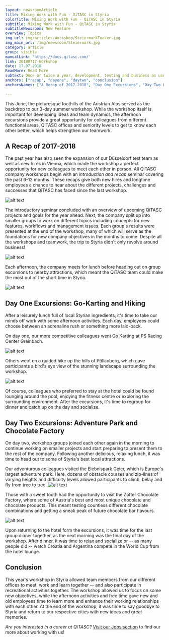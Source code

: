 ```yaml
---
layout: newsroomArticle
title: Mixing Work with Fun - QiTASC in Styria
colorTitle: Mixing Work with Fun - QiTASC in Styria
subtitle: Mixing Work with Fun - QiTASC in Styria
subtitleNewsroom: New Feature
overview: Topics
img_url: img/articles/Workshop/SteiermarkTeaser.jpg
img_main_url: /img/newsroom/Steiermark.jpg
category: article
group: visible
manualLink: 'https://docs.qitasc.com/'
link: 20180717-Workshop
date: 17.07.2018
ReadMore: Read More
subtext: Once or twice a year, development, testing and business as usual stops for a couple of days so that the whole QiTASC team can get together for workshops and to catch up with colleagues from Vienna, Düsseldorf -- and beyond -- over delicious meals and during recreational activities.
anchors: ["recap", "dayone", "daytwo", "conclusion"]
anchorsNames: ["A Recap of 2017-2018", "Day One Excursions", "Day Two Excursions", "Conclusion"]

---
```


This June, the picturesque foothills of the Austrian Alps served as the backdrop to our 3-day summer workshop. While the workshop itself is important for developing ideas and team dynamics, the afternoon excursions provide a great opportunity for colleagues from different functional areas, QiTASC offices and seniority levels to get to know each other better, which helps strengthen our teamwork.

## A Recap of 2017-2018 <a name="recap"></a>
The past year has also seen the expansion of our Düsseldorf test team as well as new hires in Vienna, which made the workshop a perfect opportunity for new colleagues to meet each other in person. All QiTASC company workshops begin with an *introduction and recap* seminar covering the past 6-12 months. These recaps give both new hires and longtime employees a chance to hear about the different projects, challenges and successes that QiTASC has faced since the last workshop.

![alt text](../../img/newsroom/WorkshopCollage.jpg)

The introductory seminar concluded with an overview of upcoming QiTASC projects and goals for the year ahead. Next, the company split up into smaller groups to work on different topics including concepts for new features, workflows and management issues. Each group's results were presented at the end of the workshop, many of which will serve as the foundations for new company objectives in the months to come. Despite all the workshops and teamwork, the trip to Styria didn't only revolve around business!

![alt text](../../img/newsroom/Intact.jpg)

Each afternoon, the company meets for lunch before heading out on group excursions to nearby attractions, which meant the QiTASC team could make the most out of the short time in Styria.  

![alt text](../../img/newsroom/MahlzeitCollage.jpg)

## Day One Excursions: Go-Karting and Hiking <a name="dayone"></a>
After a leisurely lunch full of local Styrian ingredients, it's time to take our minds off work with some afternoon activities. Each day, employees could choose between an adrenaline rush or something more laid-back.

On day one, our more competitive colleagues went Go Karting at PS Racing Center Greinbach.

![alt text](../../img/newsroom/GoKartCollage.jpg)

Others went on a guided hike up the hills of Pöllauberg, which gave participants a bird's eye view of the stunning landscape surrounding the workshop.

![alt text](../../img/newsroom/WanderCollage.jpg)

Of course, colleagues who preferred to stay at the hotel could be found lounging around the pool, enjoying the fitness centre or exploring the surrounding environment. After the excursions, it's time to regroup for dinner and catch up on the day and socialize.

## Day Two Excursions: Adventure Park and Chocolate Factory <a name="daytwo"></a>
On day two, workshop groups joined each other again in the morning to continue working on smaller projects and start preparing to present them to the rest of the company. Following another delicious, relaxing lunch, it was time to head out to some of Styria's best local attractions.

Our adventurous colleagues visited the Elebnispark Geier, which is Europe's largest adventure park. Here, dozens of obstacle courses and zip-lines of varying heights and difficulty levels allowed participants to climb, belay and fly from tree to tree.
![alt text](../../img/newsroom/KletterCollage.jpg)

Those with a sweet tooth had the opportunity to visit the Zotter Chocolate Factory, where some of Austria's best and most unique chocolate and chocolate products. This meant testing countless different chocolate combinations and getting a sneak peak of future chocolate bar flavours.

![alt text](../../img/newsroom/ZotterCollage.jpg)

Upon returning to the hotel form the excursions, it was time for the last group dinner together, as the next morning was the final day of the workshop. After dinner, it was time to relax and socialize or -- as many people did -- watch Croatia and Argentina compete in the World Cup from the hotel lounge.

## Conclusion
This year's workshop in Styria allowed team members from our different offices to meet, work and learn together -- and also participate in recreational activities together. The workshop allowed us to focus on some new objectives, while the afternoon activities and free time gave new and old employees time to learn more and enhance their working relationships with each other. At the end of the workshop, it was time to say goodbye to Styria and return to our respective cities with new ideas and great memories.

*Are you interested in a career at QiTASC?* [Visit our Jobs section](http://www.qitasc.com/about/jobs/) to find our more about working with us!
